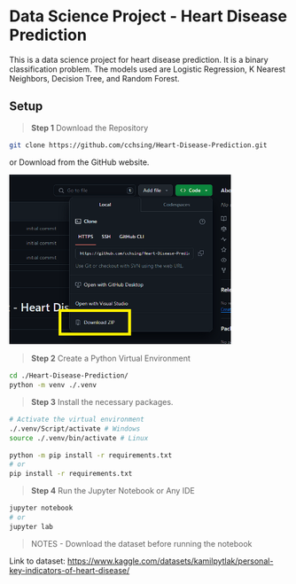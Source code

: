 # Data Science Project - Heart Disease Prediction
This is a data science project for heart disease prediction. It is a binary classification problem. The models used are Logistic Regression, K Nearest Neighbors, Decision Tree, and Random Forest. 

## Setup

> **Step 1** Download the Repository
```bash
git clone https://github.com/cchsing/Heart-Disease-Prediction.git
```
or Download from the GitHub website.

<img src="./resources/pic_1.png" alt="drawing" width="400"/>

> **Step 2** Create a Python Virtual Environment
```bash
cd ./Heart-Disease-Prediction/
python -m venv ./.venv
```

> **Step 3** Install the necessary packages.
```bash
# Activate the virtual environment
./.venv/Script/activate # Windows
source ./.venv/bin/activate # Linux
```
```bash
python -m pip install -r requirements.txt
# or
pip install -r requirements.txt
```

> **Step 4** Run the Jupyter Notebook or Any IDE
```bash
jupyter notebook
# or
jupyter lab
```

> NOTES - Download the dataset before running the notebook

Link to dataset: https://www.kaggle.com/datasets/kamilpytlak/personal-key-indicators-of-heart-disease/